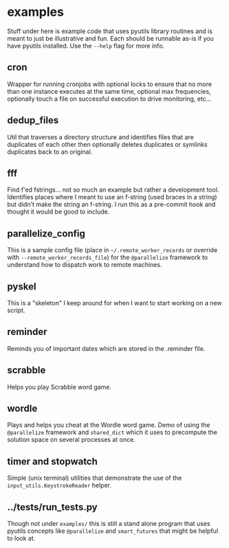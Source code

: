 # examples

Stuff under here is example code that uses pyutils library routines and
is meant to just be illustrative and fun.  Each should be runnable as-is
if you have pyutils installed.  Use the `--help` flag for more info.

## cron

Wrapper for running cronjobs with optional locks to ensure that no
more than one instance executes at the same time, optional max
frequencies, optionally touch a file on successful execution to
drive monitoring, etc...

## dedup_files
Util that traverses a directory structure and identifies files that
are duplicates of each other then optionally deletes duplicates or
symlinks duplicates back to an original.

## fff
Find f'ed fstrings... not so much an example but rather a
development tool.  Identifies places where I meant to use an
f-string (used braces in a string) but didn't make the string an
f-string.  I run this as a pre-commit hook and thought it would be
good to include.

## parallelize_config
This is a sample config file (place in `~/.remote_worker_records` or
override with `--remote_worker_records_file`) for the `@parallelize`
framework to understand how to dispatch work to remote machines.

## pyskel
This is a "skeleton" I keep around for when I want to start
working on a new script.

## reminder
Reminds you of important dates which are stored in the .reminder
file.

## scrabble
Helps you play Scrabble word game.

## wordle
Plays and helps you cheat at the Wordle word game.  Demo of using
the `@parallelize` framework and `shared_dict` which it uses to
precompute the solution space on several processes at once.

## timer and stopwatch
Simple (unix terminal) utilities that demonstrate the use of the
`input_utils.KeystrokeReader` helper.

## ../tests/run_tests.py
Though not under `examples/` this is still a stand alone program that
uses pyutils concepts like `@parallelize` and `smart_futures` that might
be helpful to look at.

